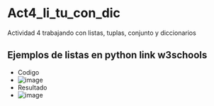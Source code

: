 # Act4_li_tu_con_dic
Actividad 4 trabajando con listas, tuplas, conjunto y diccionarios

## Ejemplos de listas en python  link w3schools
- Codigo
- ![image](https://github.com/user-attachments/assets/67c72553-e19f-40e3-b843-fe6fd89d0762)
- Resultado
- ![image](https://github.com/user-attachments/assets/57354650-3a84-4f0c-a2e1-1fb1996cad02)

